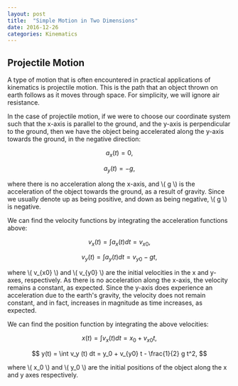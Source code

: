 ```yaml
---
layout: post
title:  "Simple Motion in Two Dimensions"
date: 2016-12-26
categories: Kinematics
---
```


## Projectile Motion

A type of motion that is often encountered in practical applications of kinematics is projectile motion. This is the path that an object thrown on earth follows as it moves through space. For simplicity, we will ignore air resistance.

In the case of projectile motion, if we were to choose our coordinate system such that the x-axis is parallel to the ground, and the y-axis is perpendicular to the ground, then we have the object being accelerated along the y-axis towards the ground, in the negative direction:

$$
  a_x (t) = 0,
$$

$$
  a_y (t) = -g,
$$

where there is no acceleration along the x-axis, and \\( g \\) is the acceleration of the object towards the ground, as a result of gravity. Since we usually denote up as being positive, and down as being negative, \\( g \\) is negative.

We can find the velocity functions by integrating the acceleration functions above:

$$
  v_x (t) = \int a_x (t) dt = v_{x0},
$$

$$
  v_y (t) = \int a_y (t) dt = v_{y0} - g t,
$$

where \\( v_{x0} \\) and \\( v_{y0} \\) are the initial velocities in the x and y-axes, respectively. As there is no acceleration along the x-axis, the velocity remains a constant, as expected. Since the y-axis does experience an acceleration due to the earth's gravity, the velocity does not remain constant, and in fact, increases in magnitude as time increases, as expected.

We can find the position function by integrating the above velocities:

$$
  x(t) = \int v_x (t) dt = x_0 + v_{x0} t,
$$

$$
  y(t) = \int v_y (t) dt = y_0 + v_{y0} t - \frac{1}{2} g t^2,
$$

where \\( x_0 \\) and \\( y_0 \\) are the initial positions of the object along the x and y axes respectively.

